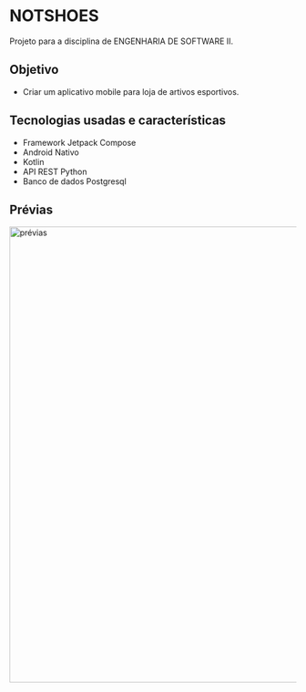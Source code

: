 # NOTSHOES
Projeto para a disciplina de ENGENHARIA DE SOFTWARE II.

## Objetivo
- Criar um aplicativo mobile para loja de artivos esportivos.

## Tecnologias usadas e características
- Framework Jetpack Compose
- Android Nativo
- Kotlin
- API REST Python
- Banco de dados Postgresql

## Prévias
<img src="https://raw.githubusercontent.com/hugonscm/api-notshoes/main/pr%C3%A9vias.png" alt="prévias" min-width="800px" max-width="800px" width="800px" >
